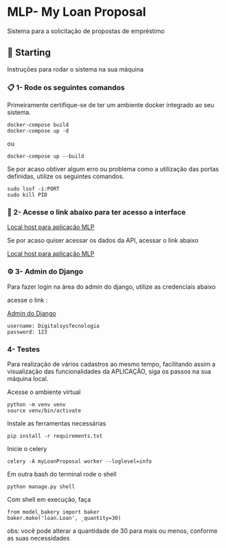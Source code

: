 # MLP- My Loan Proposal

Sistema para a solicitação de propostas de empréstimo

## 🚀 Starting

Instruções para rodar o sistema na sua máquina


### 📋 1- Rode os seguintes comandos 


Primeiramente certifique-se de ter um ambiente docker integrado ao seu sistema.

```
docker-compose build
docker-compose up -d
```

ou

```
docker-compose up --build
```

Se por acaso obtiver algum erro ou problema como a utilização das portas definidas, utilize os seguintes comandos.

```
sudo lsof -i:PORT
sudo kill PID 
```

### 🔧 2- Acesse o link abaixo para ter acesso a interface

[Local host para aplicação MLP](http://localhost:8082/)


Se por acaso quiser acessar os dados da API, acessar o link abaixo

[Local host para aplicação MLP](http://localhost:8000/)


### ⚙️ 3- Admin do Django

Para fazer login na área do admin do django, utilize as credenciais abaixo

acesse o link :

[Admin do Django ](http://localhost:8000/admin/login/?next=/admin/)

```
username: DigitalsysTecnologia
password: 123
```

### 4- Testes

Para realização de vários cadastros ao mesmo tempo, facilitando assim a visualização das funcionalidades da APLICAÇÃO,
siga os passos na sua máquina local.

Acesse o ambiente virtual 

```
python -m venv venv
source venv/bin/activate
```

Instale as ferramentas necessárias

```
pip install -r requirements.txt
```

Inicie o celery

```
celery -A myLoanProposal worker --loglevel=info
```

Em outra bash do terminal rode o shell

```
python manage.py shell
```

Com shell em execução, faça

```
from model_bakery import baker
baker.make('loan.Loan', _quantity=30)
```

obs: você pode alterar a quantidade de 30 para mais ou menos, conforme as suas necessidades




